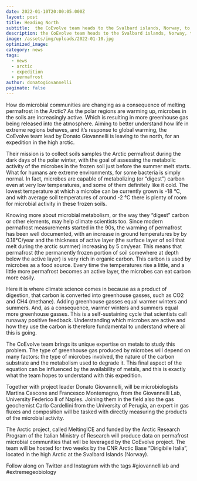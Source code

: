 ```yaml
---
date: 2022-01-10T20:00:05.000Z
layout: post
title: Heading North
subtitle:  the CoEvolve team heads to the Svalbard islands, Norway, to investigate on permafrost and life
description: the CoEvolve team heads to the Svalbard islands, Norway, to investigate on permafrost and life
image: /assets/img/uploads/2022-01-10.jpg
optimized_image:
category: news
tags:
  - news
  - arctic
  - expedition
  - permafrost
author: donatogiovannelli
paginate: false
---
```


How do microbial communities are changing as a consequence of melting permafrost in the Arctic? As the polar regions are warming up, microbes in the soils are increasingly active. Which is resulting in more greenhouse gas being released into the atmosphere. Aiming to better understand how life in extreme regions behaves, and it’s response to global warming, the CoEvolve team lead by Donato Giovannelli is leaving to the north, for an expedition in the high arctic.

Their mission is to collect soils samples the Arctic permafrost during the dark days of the polar winter, with the goal of assessing the metabolic activity of the microbes in the frozen soil just before the summer melt starts. What for humans are extreme environments, for some bacteria is simply normal. In fact, microbes are capable of metabolizing (or “digest”) carbon even at very low temperatures, and some of them definitely like it cold. The lowest temperature at which a microbe can be currently grown is -18 °C, and with average soil temperatures of around -2 °C there is plenty of room for microbial activity in these frozen soils.

Knowing more about microbial metabolism, or the way they “digest” carbon or other elements, may help climate scientists too. Since modern permafrost measurements started in the 90s, the warming of permafrost has been well documented, with an increase in ground temperatures by by 0.18°C/year and the thickness of active layer (the surface layer of soil that melt during the arctic summer) increasing by 5 cm/year. This means that permafrost (the permanently frozen portion of soil somewhere at depth below the active layer) is very rich in organic carbon. This carbon is used by microbes as a food source. Every time the temperatures rise a little, and a little more permafrost becomes an active layer, the microbes can eat carbon more easily.

Here it is where climate science comes in because as a product of digestion, that carbon is converted into greenhouse gasses, such as CO2 and CH4 (methane). Adding greenhouse gasses equal warmer winters and summers. And, as a consequence, warmer winters and summers equal more greenhouse gasses. This is a self-sustaining  cycle that scientists call runaway positive feedback. Understanding which microbes are active and how they use the carbon is therefore fundamental to understand where all this is going.

The CoEvolve team  brings its unique expertise on metals to study this problem. The type of greenhouse gas produced by microbes will depend on many factors: the type of microbes involved, the nature of the carbon substrate and the metabolism used to degrade it. This final aspect of the equation can be influenced by the availability of metals, and this is exactly what the team hopes to understand with this expedition.

Together with project leader Donato Giovannelli, will be microbiologists Martina Cascone and Francesco Montemagno,  from the Giovannelli Lab, University Federico II of Naples. Joining them in the field also the gas geochemist Carlo Cardellini from the University of Perugia, an expert in gas fluxes and composition will be tasked with directly measuring the products of the microbial activity.

The Arctic project, called MeltingICE and funded by the Arctic Research Program of the Italian Ministry of Research will produce data on permafrost microbial communities that will be leveraged by the CoEvolve project. The team will be hosted for two weeks by the CNR Arctic Base “Dirigibile Italia”, located in the high Arctic at the Svalbard Islands (Norway).

Follow along on Twitter and Instagram with the tags #giovannellilab and #extremegeobiology
